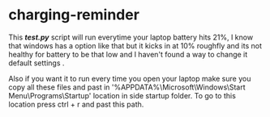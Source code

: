 # charging-reminder

This ___test.py___ script will run everytime your laptop battery hits 21%, I know that windows has a option like that but it kicks in at 10% roughfly 
and its not healthy for battery to be that low and I haven't found a way to change it default settings .

Also if you want it to run every time you open your laptop make sure you copy all these files and past in '%APPDATA%\Microsoft\Windows\Start Menu\Programs\Startup'
location in side startup folder.
To go to this location press ctrl + r and past this path.


